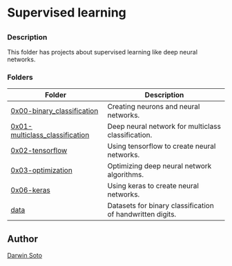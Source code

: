 # Supervised learning

##

### Description

This folder has projects about supervised learning like deep neural networks.

### Folders

| Folder | Description |
| ------ | ------ |
| [0x00-binary_classification](0x00-binary_classification) | Creating neurons and neural networks. |
| [0x01-multiclass_classification](0x01-multiclass_classification) | Deep neural network for multiclass classification. |
| [0x02-tensorflow](0x02-tensorflow) | Using tensorflow to create neural networks. |
| [0x03-optimization](0x03-optimization) | Optimizing deep neural network algorithms. |
| [0x06-keras](0x06-keras) | Using keras to create neural networks. |
| [data](data) | Datasets for binary classification of handwritten digits. |


## Author

[Darwin Soto](https://twitter.com/darutos)

